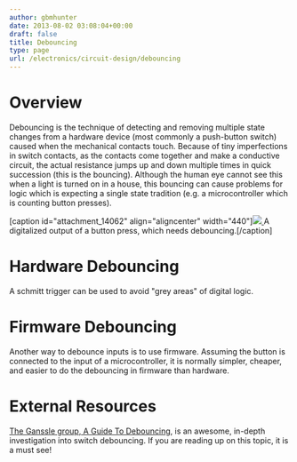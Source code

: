 ```yaml
---
author: gbmhunter
date: 2013-08-02 03:08:04+00:00
draft: false
title: Debouncing
type: page
url: /electronics/circuit-design/debouncing
---
```


# Overview




Debouncing is the technique of detecting and removing multiple state changes from a hardware device (most commonly a push-button switch) caused when the mechanical contacts touch. Because of tiny imperfections in switch contacts, as the contacts come together and make a conductive circuit, the actual resistance jumps up and down multiple times in quick succession (this is the bouncing). Although the human eye cannot see this when a light is turned on in a house, this bouncing can cause problems for logic which is expecting a single state tradition (e.g. a microcontroller which is counting button presses).


[caption id="attachment_14062" align="aligncenter" width="440"][![](/images/2013/08/button-press-needs-debouncing.jpg)
](/images/2013/08/button-press-needs-debouncing.jpg) A digitalized output of a button press, which needs debouncing.[/caption]


# Hardware Debouncing




A schmitt trigger can be used to avoid "grey areas" of digital logic.




# Firmware Debouncing




Another way to debounce inputs is to use firmware. Assuming the button is connected to the input of a microcontroller, it is normally simpler, cheaper, and easier to do the debouncing in firmware than hardware.




# External Resources




[The Ganssle group, A Guide To Debouncing](http://www.ganssle.com/debouncing.pdf), is an awesome, in-depth investigation into switch debouncing. If you are reading up on this topic, it is a must see!



